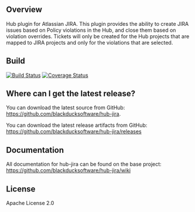 ## Overview ##
Hub plugin for Atlassian JIRA.  This plugin provides the ability to create JIRA issues based on Policy violations in the Hub, and close them based on violation overrides.  Tickets will only be created for the Hub projects that are mapped to JIRA projects and only for the violations that are selected.

## Build ##

[![Build Status](https://travis-ci.org/blackducksoftware/hub-jira.svg?branch=master)](https://travis-ci.org/blackducksoftware/hub-jira)
[![Coverage Status](https://coveralls.io/repos/github/blackducksoftware/hub-jira/badge.svg?branch=master)](https://coveralls.io/github/blackducksoftware/hub-jira?branch=master)

## Where can I get the latest release? ##
You can download the latest source from GitHub: https://github.com/blackducksoftware/hub-jira. 

You can download the latest release artifacts from GitHub: https://github.com/blackducksoftware/hub-jira/releases

## Documentation ##
All documentation for hub-jira can be found on the base project:  https://github.com/blackducksoftware/hub-jira/wiki

## License ##

Apache License 2.0
